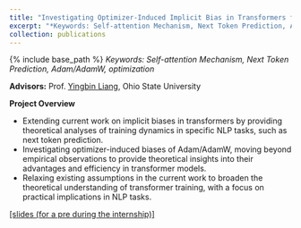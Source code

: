 ```yaml
---
title: "Investigating Optimizer-Induced Implicit Bias in Transformers for NLP Tasks"
excerpt: "*Keywords: Self-attention Mechanism, Next Token Prediction, Adam/AdamW, optimization*<br/><img src='/images/IMG_3105.png' width='450'>"
collection: publications
---
```

{% include base_path %}
*Keywords: Self-attention Mechanism, Next Token Prediction, Adam/AdamW, optimization*

**Advisors:** Prof. [Yingbin Liang](https://sites.google.com/view/yingbinliang/home), Ohio State University

**Project Overview**

- Extending current work on implicit biases in transformers by providing theoretical analyses of training dynamics in specific NLP tasks, such as next token prediction.
- Investigating optimizer-induced biases of Adam/AdamW, moving beyond empirical observations to provide theoretical insights into their advantages and efficiency in transformer models.
- Relaxing existing assumptions in the current work to broaden the theoretical understanding of transformer training, with a focus on practical implications in NLP tasks.

[[slides (for a pre during the internship)]](files/r1)
